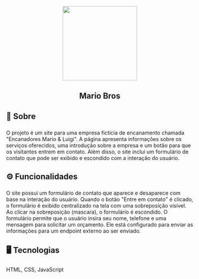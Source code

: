 <div align="center">
  <img height="200" src="https://nicolassaraivaa.github.io/photosredmi/imgProjects/mario.png"  />
</div>

###

<h2 align="center">Mario Bros</h2>

###

<h2 align="left">📝 Sobre</h2>

###

<p align="left">O projeto é um site para uma empresa fictícia de encanamento chamada "Encanadores Mario & Luigi". A página apresenta informações sobre os serviços oferecidos, uma introdução sobre a empresa e um botão para que os visitantes entrem em contato. Além disso, o site inclui um formulário de contato que pode ser exibido e escondido com a interação do usuário.</p>

###

<h2 align="left">⚙ Funcionalidades</h2>

###

<p align="left">O site possui um formulário de contato que aparece e desaparece com base na interação do usuário. Quando o botão "Entre em contato" é clicado, o formulário é exibido centralizado na tela com uma sobreposição visível. Ao clicar na sobreposição (mascara), o formulário é escondido. O formulário permite que o usuário insira seu nome, telefone e uma mensagem para solicitar um orçamento. Ele está configurado para enviar as informações para um endpoint externo ao ser enviado.</p>

###

<h2 align="left">🖥 Tecnologias</h2>

###

<p align="left">HTML, CSS, JavaScript</p>

###

